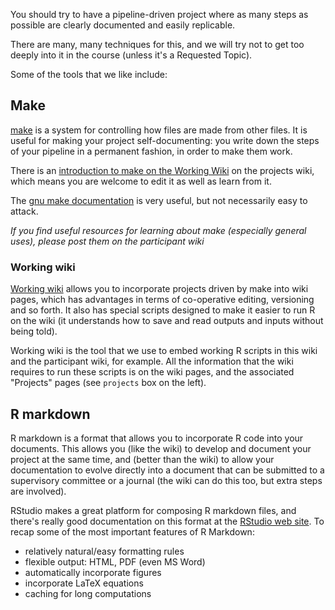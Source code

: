 You should try to have a pipeline-driven project where as many steps as
possible are clearly documented and easily replicable.

There are many, many techniques for this, and we will try not to get too
deeply into it in the course (unless it's a Requested Topic).

Some of the tools that we like include:

Make
----

[ make](Wikipedia:Make_(software).html) is a system for
controlling how files are made from other files. It is useful for making
your project self-documenting: you write down the steps of your pipeline
in a permanent fashion, in order to make them work.

There is an [ introduction to make on the Working
Wiki](Projects:Introduction_to_make.html) on the projects wiki,
which means you are welcome to edit it as well as learn from it.

The [gnu make
documentation](http://www.gnu.org/software/make/manual/make.html) is
very useful, but not necessarily easy to attack.

*If you find useful resources for learning about make (especially
general uses), please post them on the participant wiki*

### Working wiki

[ Working wiki](Projects:Main_Page.html) allows you to incorporate
projects driven by make into wiki pages, which has advantages in terms
of co-operative editing, versioning and so forth. It also has special
scripts designed to make it easier to run R on the wiki (it understands
how to save and read outputs and inputs without being told).

Working wiki is the tool that we use to embed working R scripts in this
wiki and the participant wiki, for example. All the information that the
wiki requires to run these scripts is on the wiki pages, and the
associated "Projects" pages (see `projects` box on the left).

R markdown
----------

R markdown is a format that allows you to incorporate R code into your
documents. This allows you (like the wiki) to develop and document your
project at the same time, and (better than the wiki) to allow your
documentation to evolve directly into a document that can be submitted
to a supervisory committee or a journal (the wiki can do this too, but
extra steps are involved).

RStudio makes a great platform for composing R markdown files, and
there's really good documentation on this format at the [RStudio web
site](http://rmarkdown.rstudio.com/). To recap some of the most
important features of R Markdown:

-   relatively natural/easy formatting rules
-   flexible output: HTML, PDF (even MS Word)
-   automatically incorporate figures
-   incorporate LaTeX equations
-   caching for long computations

